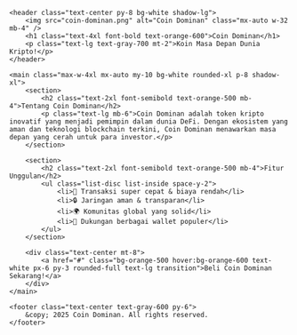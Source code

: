 <!DOCTYPE html>
<html lang="id">
<head>
    <meta charset="UTF-8" />
    <meta name="viewport" content="width=device-width, initial-scale=1" />
    <title>Coin Dominan</title>
    <script src="https://cdn.tailwindcss.com"></script>
</head>
<body class="bg-gradient-to-r from-yellow-400 via-yellow-300 to-yellow-500 text-gray-800">

    <header class="text-center py-8 bg-white shadow-lg">
        <img src="coin-dominan.png" alt="Coin Dominan" class="mx-auto w-32 mb-4" />
        <h1 class="text-4xl font-bold text-orange-600">Coin Dominan</h1>
        <p class="text-lg text-gray-700 mt-2">Koin Masa Depan Dunia Kripto!</p>
    </header>

    <main class="max-w-4xl mx-auto my-10 bg-white rounded-xl p-8 shadow-xl">
        <section>
            <h2 class="text-2xl font-semibold text-orange-500 mb-4">Tentang Coin Dominan</h2>
            <p class="text-lg mb-6">Coin Dominan adalah token kripto inovatif yang menjadi pemimpin dalam dunia DeFi. Dengan ekosistem yang aman dan teknologi blockchain terkini, Coin Dominan menawarkan masa depan yang cerah untuk para investor.</p>
        </section>

        <section>
            <h2 class="text-2xl font-semibold text-orange-500 mb-4">Fitur Unggulan</h2>
            <ul class="list-disc list-inside space-y-2">
                <li>🚀 Transaksi super cepat & biaya rendah</li>
                <li>🔒 Jaringan aman & transparan</li>
                <li>🌍 Komunitas global yang solid</li>
                <li>📱 Dukungan berbagai wallet populer</li>
            </ul>
        </section>

        <div class="text-center mt-8">
            <a href="#" class="bg-orange-500 hover:bg-orange-600 text-white px-6 py-3 rounded-full text-lg transition">Beli Coin Dominan Sekarang!</a>
        </div>
    </main>

    <footer class="text-center text-gray-600 py-6">
        &copy; 2025 Coin Dominan. All rights reserved.
    </footer>

</body>
</html>
